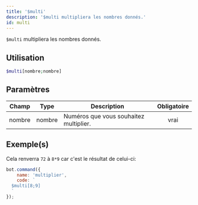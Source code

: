 ```yaml
---
title: '$multi'
description: '$multi multipliera les nombres donnés.'
id: multi
---
```


`$multi` multipliera les nombres donnés.

## Utilisation

```php
$multi[nombre;nombre]
```

## Paramètres

| Champ  | Type   | Description                            | Obligatoire |
| ------ | ------ | -------------------------------------- |:-----------:|
| nombre | nombre | Numéros que vous souhaitez multiplier. |    vrai     |

## Exemple(s)

Cela renverra `72` à `8*9` car c'est le résultat de celui-ci:

```javascript
bot.command({
    name: 'multiplier',
    code: `
  $multi[8;9]
  `
});
```
